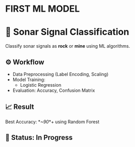 # FIRST ML MODEL
# 🎯 Sonar Signal Classification

Classify sonar signals as **rock** or **mine** using ML algorithms.

## ⚙️ Workflow
- Data Preprocessing (Label Encoding, Scaling)
- Model Training:
  - Logistic Regression
- Evaluation: Accuracy, Confusion Matrix

## 📈 Result
Best Accuracy: **~90*\*+ using Random Forest

## 🚀 Status: In Progress

